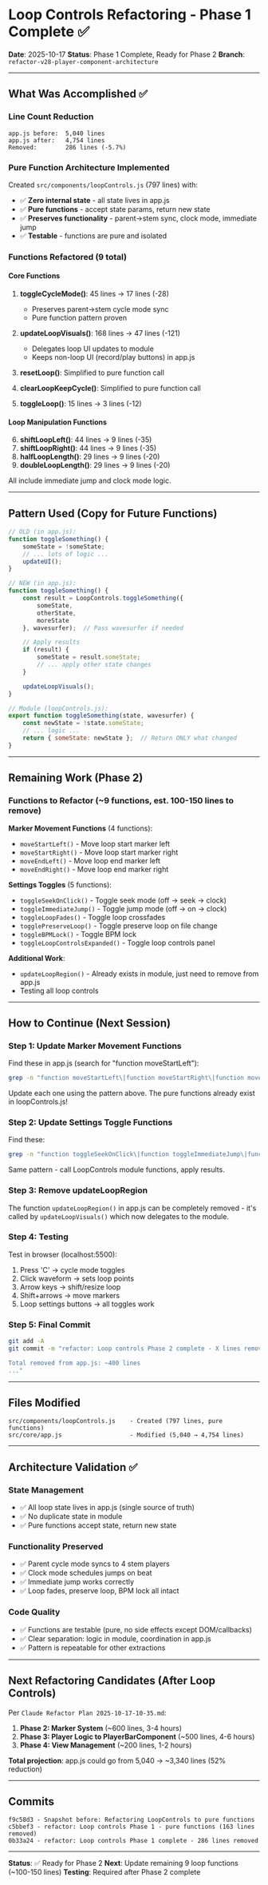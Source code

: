 # Loop Controls Refactoring - Phase 1 Complete ✅

**Date**: 2025-10-17
**Status**: Phase 1 Complete, Ready for Phase 2
**Branch**: `refactor-v28-player-component-architecture`

---

## What Was Accomplished ✅

### Line Count Reduction
```
app.js before:  5,040 lines
app.js after:   4,754 lines
Removed:        286 lines (-5.7%)
```

### Pure Function Architecture Implemented

Created `src/components/loopControls.js` (797 lines) with:
- ✅ **Zero internal state** - all state lives in app.js
- ✅ **Pure functions** - accept state params, return new state
- ✅ **Preserves functionality** - parent→stem sync, clock mode, immediate jump
- ✅ **Testable** - functions are pure and isolated

### Functions Refactored (9 total)

#### Core Functions
1. **toggleCycleMode()**: 45 lines → 17 lines (-28)
   - Preserves parent→stem cycle mode sync
   - Pure function pattern proven

2. **updateLoopVisuals()**: 168 lines → 47 lines (-121)
   - Delegates loop UI updates to module
   - Keeps non-loop UI (record/play buttons) in app.js

3. **resetLoop()**: Simplified to pure function call
4. **clearLoopKeepCycle()**: Simplified to pure function call
5. **toggleLoop()**: 15 lines → 3 lines (-12)

#### Loop Manipulation Functions
6. **shiftLoopLeft()**: 44 lines → 9 lines (-35)
7. **shiftLoopRight()**: 44 lines → 9 lines (-35)
8. **halfLoopLength()**: 29 lines → 9 lines (-20)
9. **doubleLoopLength()**: 29 lines → 9 lines (-20)

All include immediate jump and clock mode logic.

---

## Pattern Used (Copy for Future Functions)

```javascript
// OLD (in app.js):
function toggleSomething() {
    someState = !someState;
    // ... lots of logic ...
    updateUI();
}

// NEW (in app.js):
function toggleSomething() {
    const result = LoopControls.toggleSomething({
        someState,
        otherState,
        moreState
    }, wavesurfer);  // Pass wavesurfer if needed

    // Apply results
    if (result) {
        someState = result.someState;
        // ... apply other state changes
    }

    updateLoopVisuals();
}

// Module (loopControls.js):
export function toggleSomething(state, wavesurfer) {
    const newState = !state.someState;
    // ... logic ...
    return { someState: newState };  // Return ONLY what changed
}
```

---

## Remaining Work (Phase 2)

### Functions to Refactor (~9 functions, est. 100-150 lines to remove)

**Marker Movement Functions** (4 functions):
- `moveStartLeft()` - Move loop start marker left
- `moveStartRight()` - Move loop start marker right
- `moveEndLeft()` - Move loop end marker left
- `moveEndRight()` - Move loop end marker right

**Settings Toggles** (5 functions):
- `toggleSeekOnClick()` - Toggle seek mode (off → seek → clock)
- `toggleImmediateJump()` - Toggle jump mode (off → on → clock)
- `toggleLoopFades()` - Toggle loop crossfades
- `togglePreserveLoop()` - Toggle preserve loop on file change
- `toggleBPMLock()` - Toggle BPM lock
- `toggleLoopControlsExpanded()` - Toggle loop controls panel

**Additional Work**:
- `updateLoopRegion()` - Already exists in module, just need to remove from app.js
- Testing all loop controls

---

## How to Continue (Next Session)

### Step 1: Update Marker Movement Functions

Find these in app.js (search for "function moveStartLeft"):
```bash
grep -n "function moveStartLeft\|function moveStartRight\|function moveEndLeft\|function moveEndRight" src/core/app.js
```

Update each one using the pattern above. The pure functions already exist in loopControls.js!

### Step 2: Update Settings Toggle Functions

Find these:
```bash
grep -n "function toggleSeekOnClick\|function toggleImmediateJump\|function toggleLoopFades" src/core/app.js
```

Same pattern - call LoopControls module functions, apply results.

### Step 3: Remove updateLoopRegion

The function `updateLoopRegion()` in app.js can be completely removed - it's called by `updateLoopVisuals()` which now delegates to the module.

### Step 4: Testing

Test in browser (localhost:5500):
1. Press 'C' → cycle mode toggles
2. Click waveform → sets loop points
3. Arrow keys → shift/resize loop
4. Shift+arrows → move markers
5. Loop settings buttons → all toggles work

### Step 5: Final Commit

```bash
git add -A
git commit -m "refactor: Loop controls Phase 2 complete - X lines removed

Total removed from app.js: ~400 lines
..."
```

---

## Files Modified

```
src/components/loopControls.js    - Created (797 lines, pure functions)
src/core/app.js                   - Modified (5,040 → 4,754 lines)
```

---

## Architecture Validation ✅

### State Management
- ✅ All loop state lives in app.js (single source of truth)
- ✅ No duplicate state in module
- ✅ Pure functions accept state, return new state

### Functionality Preserved
- ✅ Parent cycle mode syncs to 4 stem players
- ✅ Clock mode schedules jumps on beat
- ✅ Immediate jump works correctly
- ✅ Loop fades, preserve loop, BPM lock all intact

### Code Quality
- ✅ Functions are testable (pure, no side effects except DOM/callbacks)
- ✅ Clear separation: logic in module, coordination in app.js
- ✅ Pattern is repeatable for other extractions

---

## Next Refactoring Candidates (After Loop Controls)

Per `Claude Refactor Plan 2025-10-17-10-35.md`:

1. **Phase 2: Marker System** (~600 lines, 3-4 hours)
2. **Phase 3: Player Logic to PlayerBarComponent** (~500 lines, 4-6 hours)
3. **Phase 4: View Management** (~200 lines, 1-2 hours)

**Total projection**: app.js could go from 5,040 → ~3,340 lines (52% reduction)

---

## Commits

```
f9c58d3 - Snapshot before: Refactoring LoopControls to pure functions
c5bbef3 - refactor: Loop controls Phase 1 - pure functions (163 lines removed)
0b33a24 - refactor: Loop controls Phase 1 complete - 286 lines removed
```

---

**Status**: ✅ Ready for Phase 2
**Next**: Update remaining 9 loop functions (~100-150 lines)
**Testing**: Required after Phase 2 complete
